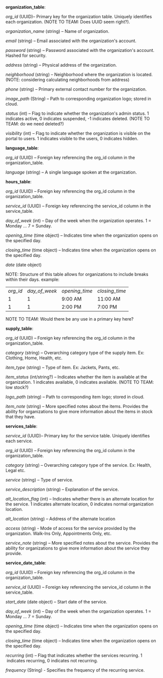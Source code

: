 **organization\_table**:

_org\_id_ (UUID)_–_ Primary key for the organization table. Uniquely identifies each organization. (NOTE TO TEAM: Does UUID seem right?).

_organization\_name_ (string) – Name of organization.

_email_ (string) – Email associated with the organization's account.

_password_ (string) – Password associated with the organization's account. Hashed for security.

_address_ (string) – Physical address of the organization.

_neighborhood_ (string) – Neighborhood where the organization is located. (NOTE: considering calculating neighborhoods from address)

_phone_ (string) – Primary external contact number for the organization.

_image\_path_ (String) – Path to corresponding organization logo; stored in cloud.

_status_ (int) – Flag to indicate whether the organization's admin status. 1 indicates active, 0 indicates suspended, -1 indicates deleted. (NOTE TO TEAM: do we need deleted?)

_visibility_ (int) – Flag to indicate whether the organization is visible on the portal to users. 1 indicates visible to the users, 0 indicates hidden.


  

**language\_table**:

_org\_id_ (UUID) – Foreign key referencing the org\_id column in the organization\_table.

_language_ (string) – A single language spoken at the organization.

  

**hours\_table**:

_org\_id_ (UUID) – Foreign key referencing the org\_id column in the organization\_table.

_service\_id_ (UUID) – Foreign key referencing the service\_id column in the service\_table.

_day\_of\_week_ (int) – Day of the week when the organization operates. 1 = Monday … 7 = Sunday.

_opening\_time_ (time object) – Indicates time when the organization opens on the specified day.

_closing\_time_ (time object) – Indicates time when the organization opens on the specified day.

_date_ (date object)

NOTE: Structure of this table allows for organizations to include breaks within their days. example: 

<table><tbody><tr><td><i>org_id</i></td><td><i>day_of_week</i></td><td><i>opening_time</i></td><td><i>closing_time</i></td></tr><tr><td>1</td><td>1</td><td>9:00 AM</td><td>11:00 AM</td></tr><tr><td>1</td><td>1</td><td>2:00 PM</td><td>7:00 PM</td></tr></tbody></table>

NOTE TO TEAM: Would there be any use in a primary key here?

  

**supply\_table**:

_org\_id_ (UUID) – Foreign key referencing the org\_id column in the organization\_table.

_category_ (string) – Overarching category type of the supply item. Ex: Clothing, Home, Health, etc.

_item\_type_ (string) – Type of item. Ex: Jackets, Pants, etc.

_item\_status_ (int/string?) – Indicates whether the item is available at the organization. 1 indicates available, 0 indicates available. (NOTE TO TEAM: low stock?)

_logo\_path_ (string) – Path to corresponding item logo; stored in cloud.

_item\_note_ (string) – More specified notes about the items. Provides the ability for organizations to give more information about the items in stock that they have.



  
**services\_table**:

_service\_id_ (UUID)_–_ Primary key for the service table. Uniquely identifies each service. 

_org\_id_ (UUID) – Foreign key referencing the org\_id column in the organization\_table.

_category_ (string) – Overarching category type of the service. Ex: Health, Legal etc.

_service_ (string) – Type of service.

_service\_description_ (string) – Explanation of the service.

_alt\_location\_flag_ (int) – Indicates whether there is an alternate location for the service. 1 indicates alternate location, 0 indicates normal organization location.

_alt\_location_ (string) – Address of the alternate location

_access_ (string) - Mode of access for the service provided by the organization. Walk-Ins Only, Appointments Only, etc.

_service\_note_ (string) – More specified notes about the service. Provides the ability for organizations to give more information about the service they provide.


  
**service\_date\_table**:

_org\_id_ (UUID) – Foreign key referencing the org\_id column in the organization\_table.

_service\_id_ (UUID) – Foreign key referencing the service\_id column in the service\_table.

_start\_date_ (date object) – Start date of the service.

_day\_of\_week_ (int) – Day of the week when the organization operates. 1 = Monday … 7 = Sunday.

_opening\_time_ (time object) – Indicates time when the organization opens on the specified day.

_closing\_time_ (time object) – Indicates time when the organization opens on the specified day.

_recurring_ (int) – Flag that indicates whether the services recurring. 1  indicates recurring, 0 indicates not recurring.

_frequency_ (String) - Specifies the frequency of the recurring service.
